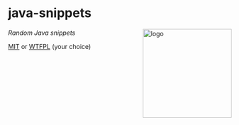 # java-snippets
<img src=https://snapbackup.org/graphics/snap-backup-icon.png align=right width=200 alt=logo>

_Random Java snippets_

[MIT](LICENSE.txt) or [WTFPL](https://en.wikipedia.org/wiki/WTFPL) (your choice)
